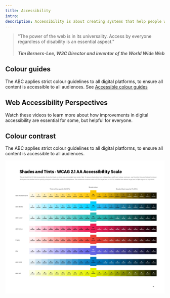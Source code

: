 ```yaml
---
title: Accessibility
intro: 
description: Accessibility is about creating systems that help people with disabilities do what everyone else takes for granted. We see examples of this in the built environment every day. The best of these exemplify 'digital inclusion' - where a single system improves access for everyone.
---
```


> "The power of the web is in its universality. Access by everyone regardless of disability is an essential aspect."
> ##### Tim Berners-Lee, W3C Director and inventor of the World Wide Web

## Colour guides

The ABC applies strict colour guidelines to all digital platforms, to ensure all content is accessible to all audiences. See [Accessible colour guides](#)

## Web Accessibility Perspectives

Watch these videos to learn more about how improvements in digital accessibility are essential for some, but helpful for everyone.

## Colour contrast

The ABC applies strict colour guidelines to all digital platforms, to ensure all content is accessible to all audiences.

![Shades and tints - WCAG 2.1 AA Accessibility Scale](images/a11y-palette.jpg)

